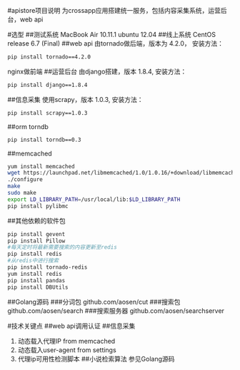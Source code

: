 #apistore项目说明
为crossapp应用搭建统一服务，包括内容采集系统，运营后台，web api

#选型
##测试系统
MacBook Air 10.11.1
ubuntu 12.04
##线上系统
CentOS release 6.7 (Final)
##web api 
由tornado做后端，版本为 4.2.0， 安装方法：
```bash
pip install tornado==4.2.0
```
nginx做前端
##运营后台
由django搭建，版本 1.8.4, 安装方法：
```bash
pip install django==1.8.4
```
##信息采集
使用scrapy，版本 1.0.3, 安装方法：
```bash
pip install scrapy==1.0.3
```
##orm torndb
```bash
pip install torndb==0.3
```
##memcached
```bash
yum install memcached
wget https://launchpad.net/libmemcached/1.0/1.0.16/+download/libmemcached-1.0.16.tar.gz
./configure
make
sudo make
export LD_LIBRARY_PATH=/usr/local/lib:$LD_LIBRARY_PATH
pip install pylibmc
```
##其他依赖的软件包
```bash
pip install gevent
pip install Pillow
#每天定时将最新需要搜索的内容更新至redis
pip install redis
#从redis中进行搜索
pip install tornado-redis
yum install redis
pip install pandas
pip install DBUtils
```

##Golang源码
###分词包
github.com/aosen/cut
###搜索包
github.com/aosen/search
###搜索服务器
github.com/aosen/searchserver

#技术关键点
##web api调用认证
##信息采集
1. 动态载入代理IP from memcached
2. 动态载入user-agent from settings
3. 代理ip可用性检测脚本
##小说检索算法
参见Golang源码
